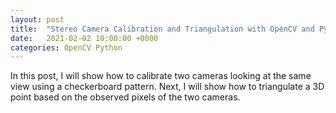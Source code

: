```yaml
---
layout: post
title:  "Stereo Camera Calibration and Triangulation with OpenCV and Python"
date:   2021-02-02 10:00:00 +0000
categories: OpenCV Python
---
```


In this post, I will show how to calibrate two cameras looking at the same view using a checkerboard pattern. Next, I will show how to triangulate a 3D point based on the observed pixels of the two cameras.
